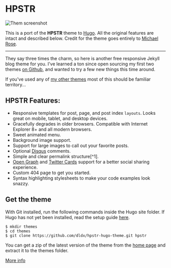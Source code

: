 # HPSTR
![Them screenshot](https://raw.githubusercontent.com/dldx/hpstr-hugo-theme/master/exampleSite/static/images/screenshot.png)

This is a port of the **HPSTR** theme to [Hugo](https://gohugo.io). All the original features are intact and described below. Credit for the theme goes entirely to [Michael Rose](http://github.com/mmistakes).

---
They say three times the charm, so here is another free responsive Jekyll blog theme for you. I've learned a ton since open sourcing my first two themes [on Github](http://github.com/mmistakes), and wanted to try a few new things this time around.

If you've used any of [my other themes](http://mademistakes.com/work/jekyll-themes/) most of this should be familiar territory...

## HPSTR Features:

* Responsive templates for post, page, and post index `layouts`. Looks great on mobile, tablet, and desktop devices.
* Gracefully degrades in older browsers. Compatible with Internet Explorer 8+ and all modern browsers.  
* Sweet animated menu.
* Background image support.
* Support for large images to call out your favorite posts.
* Optional [Disqus](http://disqus.com) comments.
* Simple and clear permalink structure[^1].
* [Open Graph](https://developers.facebook.com/docs/opengraph/) and [Twitter Cards](https://dev.twitter.com/docs/cards) support for a better social sharing experience.
* Custom 404 page to get you started.
* Syntax highlighting stylesheets to make your code examples look snazzy.

## Get the theme
With Git installed, run the following commands inside the Hugo site folder. If Hugo has not yet been installed, read the setup guide [here](https://gohugo.io/overview/installing/).

```
$ mkdir themes
$ cd themes
$ git clone https://github.com/dldx/hpstr-hugo-theme.git hpstr
```

You can get a zip of the latest version of the theme from the [home page](https://github.com/dldx/hpstr-hugo-theme) and extract it to the themes folder.

[More info](https://dldx.github.io/hpstr-hugo-theme/theme-setup/)
